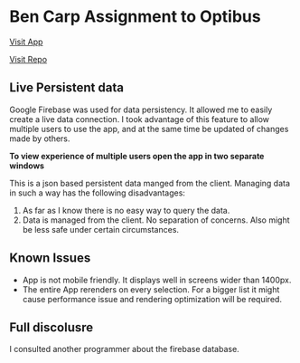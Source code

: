 # Ben Carp Assignment to Optibus

[Visit App](https://optibus-51e7c.web.app/)

[Visit Repo](https://github.com/carpben/drivers-assignments)

## Live Persistent data

Google Firebase was used for data persistency. It allowed me to easily create a live data connection. I took advantage of this feature to allow multiple users to use the app, and at the same time be updated of changes made by others.

**To view experience of multiple users open the app in two separate windows**

This is a json based persistent data manged from the client. Managing data in such a way has the following disadvantages:

1. As far as I know there is no easy way to query the data.
2. Data is managed from the client. No separation of concerns. Also might be less safe under certain circumstances.

## Known Issues

-  App is not mobile friendly. It displays well in screens wider than 1400px.
-  The entire App rerenders on every selection. For a bigger list it might cause performance issue and rendering optimization will be required.

## Full discolusre

I consulted another programmer about the firebase database.
